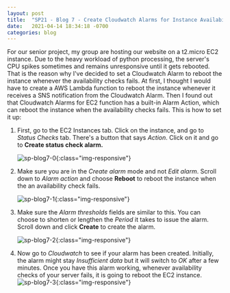 ```yaml
---
layout: post 
title:  "SP21 - Blog 7 - Create Cloudwatch Alarms for Instance Availability Checks"
date:   2021-04-14 18:34:18 -0700
categories: blog
---
```



For our senior project, my group are hosting our website on a t2.micro EC2 instance. Due to the heavy workload of python processing, the server's CPU spikes sometimes and remains unresponsive until it gets rebooted. That is the reason why I've decided to set a Cloudwatch Alarm to reboot the instance whenever the availability checks fails. At first, I thought I would have to create a AWS Lambda function to reboot the instance whenever it receives a SNS notification from the Cloudwatch Alarm. Then I found out that Cloudwatch Alarms for EC2 function has a built-in Alarm Action, which can reboot the instance when the availability checks fails. This is how to set it up:


1. First, go to the EC2 Instances tab. Click on the instance, and go to *Status Checks* tab. There's a button that says *Action*. Click on it and go to **Create status check alarm.**

    ![sp-blog7-0](/assets/sp-blog7-0.PNG){:class="img-responsive"}


2. Make sure you are in the *Create alarm* mode and not *Edit alarm*. Scroll down to *Alarm action* and choose **Reboot** to reboot the instance when the an availability check fails.

    ![sp-blog7-1](/assets/sp-blog7-1.PNG){:class="img-responsive"}


3. Make sure the *Alarm thresholds* fields are similar to this. You can choose to shorten or lengthen the *Period* it takes to issue the alarm. Scroll down and click **Create** to create the alarm.

    ![sp-blog7-2](/assets/sp-blog7-2.PNG){:class="img-responsive"}


4. Now go to *Cloudwatch* to see if your alarm has been created. Initially, the alarm might stay *Insufficient data* but it will switch to *OK* after a few minutes. Once you have this alarm working, whenever availability checks of your server fails, it is going to reboot the EC2 instance.
    ![sp-blog7-3](/assets/sp-blog7-3.PNG){:class="img-responsive"}

